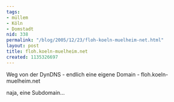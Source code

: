 ```yaml
---
tags:
- müllem
- Köln
- Domstadt
nid: 338
permalink: "/blog/2005/12/23/floh-koeln-muelheim-net.html"
layout: post
title: floh.koeln-muelheim.net
created: 1135326697
---
```

Weg  von der DynDNS - endlich eine eigene Domain - floh.koeln-muelheim.net
<!--break-->
naja, eine Subdomain...
